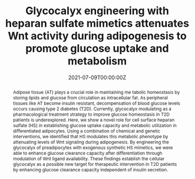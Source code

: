 ---
title: "Glycocalyx engineering with heparan sulfate mimetics attenuates Wnt activity during adipogenesis to promote glucose uptake and metabolism"
authors:
- G Trieger, A Pessentheiner, S Purcell, CR Green, N DeForest, K Willert, A Majithia, C Metallo, K Godula, P Gordts
date: "2021-07-09T00:00:00Z"
doi: "https://doi.org/10.1101/2021.07.08.451710"

# Schedule page publish date (NOT publication's date).
#publishDate: "2017-01-01T00:00:00Z"

# Publication type.
# Legend: 0 = Uncategorized; 1 = Conference paper; 2 = Journal article;
# 3 = Preprint / Working Paper; 4 = Report; 5 = Book; 6 = Book section;
# 7 = Thesis; 8 = Patent
publication_types: ["3"]

# Publication name and optional abbreviated publication name.
publication: "*bioRxiv*, July 2021"
publication_short: ""

abstract: Adipose tissue (AT) plays a crucial role in maintaining me tabolic homeostasis by storing lipids and glucose from circulation as intracellular fat. As peripheral tissues like AT become insulin resistant, decompensation of blood glucose levels occurs causing type 2 diabetes (T2D). Currently, glycocalyx modulating as a pharmacological treatment strategy to improve glucose homeostasis in T2D patients is underexplored. Here, we show a novel role for cell surface heparan sulfate (HS) in establishing glucose uptake capacity and metabolic utilization in differentiated adipocytes. Using a combination of chemical and genetic interventions, we identified that HS modulates this metabolic phenotype by attenuating levels of Wnt signaling during adipogenesis. By engineering the glycocalyx of preadipocytes with exogenous synthetic HS mimetics, we were able to enhance glucose clearance capacity after differentiation through modulation of Wnt ligand availability. These findings establish the cellular glycocalyx as a possible new target for therapeutic intervention in T2D patients by enhancing glucose clearance capacity independent of insulin secretion.


featured: false

# links:
# - name: ""
#   url: ""
url_pdf: ''
url_code: ''
url_dataset: ''
url_poster: ''
url_project: ''
url_slides: ''
url_source: ''
url_video: ''

# Featured image
# To use, add an image named `featured.jpg/png` to your page's folder. 
image:
  caption: 'Image credit: [**Unsplash**](https://unsplash.com/photos/jdD8gXaTZsc)'
  focal_point: ""
  preview_only: false

# Associated Projects (optional).
#   Associate this publication with one or more of your projects.
#   Simply enter your project's folder or file name without extension.
#   E.g. `internal-project` references `content/project/internal-project/index.md`.
#   Otherwise, set `projects: []`.
projects: []

# Slides (optional).
#   Associate this publication with Markdown slides.
#   Simply enter your slide deck's filename without extension.
#   E.g. `slides: "example"` references `content/slides/example/index.md`.
#   Otherwise, set `slides: ""`.
slides: ""
---